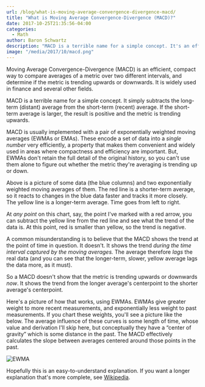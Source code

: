 ```yaml
---
url: /blog/what-is-moving-average-convergence-divergence-macd/
title: "What is Moving Average Convergence-Divergence (MACD)?"
date: 2017-10-25T21:35:56-04:00
categories:
  - Math
author: Baron Schwartz
description: "MACD is a terrible name for a simple concept. It's an efficient way to compare two moving averages and calculate trend in a metric."
image: "/media/2017/10/macd.png"
---
```


Moving Average Convergence-Divergence (MACD) is an efficient, compact way to compare averages of a metric over two different intervals, and determine if the metric is trending upwards or downwards. It is widely used in finance and several other fields.

MACD is a terrible name for a simple concept. It simply subtracts the long-term (distant) average from the short-term (recent) average. If the short-term average is larger, the result is positive and the metric is trending upwards.

<!--more-->

MACD is usually implemented with a pair of exponentially weighted moving averages (EWMAs or EMAs). These encode a set of data into a *single number* very efficiently, a property that makes them convenient and widely used in areas where compactness and efficiency are important. But, EWMAs don't retain the full detail of the original history, so you can't use them alone to figure out whether the metric they're averaging is trending up or down.

Above is a picture of some data (the blue columns) and two exponentially weighted moving averages of them. The red line is a shorter-term average, so it reacts to changes in the blue data faster and tracks it more closely. The yellow line is a longer-term average. Time goes from left to right.

At *any point* on this chart, say, the point I've marked with a red arrow, you can subtract the yellow line from the red line and see what the trend of the data is. At this point, red is smaller than yellow, so the trend is negative.

A common misunderstanding is to believe that the MACD shows the trend at the point of time in question. It doesn't. It shows the trend *during the time interval captured by the moving averages.* The average therefore *lags* the real data (and you can see that the longer-term, slower, yellow average lags the data more, as it must).

So a MACD doesn't show that the metric is trending upwards or downwards *now*. It shows the trend from the longer average's centerpoint to the shorter average's centerpoint.

Here's a picture of how that works, using EWMAs. EWMAs give greater weight to more recent measurements, and exponentially less weight to past measurements. If you chart these weights, you'll see a picture like the below. The average influence of these curves is some length of time, whose value and derivation I'll skip here, but conceptually they have a “center of gravity” which is some distance in the past. The MACD effectively calculates the slope between averages centered around those points in the past.

![EWMA](/media/2017/10/ewmas.png)

Hopefully this is an easy-to-understand explanation.
If you want a longer explanation that's more complete, see [Wikipedia](https://en.wikipedia.org/wiki/MACD).
